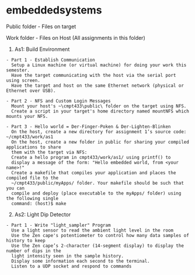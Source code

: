 # embeddedsystems

Public folder - Files on target

Work folder - Files on Host (All assignments in this folder)
  
  1. As1: Build Environment
   
    - Part 1 - Establish Communication
      Setup a Linux machine (or virtual machine) for doing your work this semester.
      Have the target communicating with the host via the serial port using screen.
      Have the target and host on the same Ethernet network (physical or Ethernet over USB).
    
    - Part 2 - NFS and Custom Login Messages
      Mount your host's ~\cmpt433\public\ folder on the target using NFS.
      Create a script in your target's home directory named mountNFS which mounts your NFS.
      
    - Part 3 - Hello world = Der-Finger-Poken & Der-Lighten-Blinken
      On the host, create a new directory for assignment 1’s source code: ~/cmpt433/work/as1
      On the host, create a new folder in public for sharing your compiled applications to share
      them with the target via NFS:
      Create a hello program in cmpt433/work/as1/ using printf() to
      display a message of the form: "Hello embedded world, from <your name>!"
      Create a makefile that compiles your application and places the compiled file to the
      ~/cmpt433/public/myApps/ folder. Your makefile should be such that you can
      compile and deploy (place executable to the myApps/ folder) using the following single
      command: (host)$ make
  
  2. As2: Light Dip Detector
    
    - Part 1 - Write "light_sampler" Program
      Use a light sensor to read the ambient light level in the room
      Use the Zen cape's potentiometer to control how many data samples of history to keep
      Use the Zen cape’s 2-character (14-segment display) to display the number of dips in the
      light intensity seen in the sample history.
      Display some information each second to the terminal.
      Listen to a UDP socket and respond to commands
